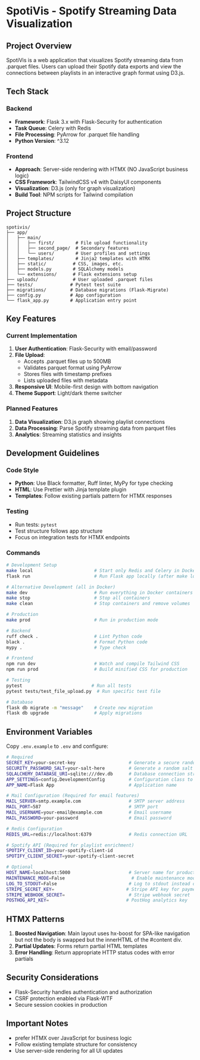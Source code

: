 # SpotiVis - Spotify Streaming Data Visualization

## Project Overview

SpotiVis is a web application that visualizes Spotify streaming data from .parquet files. Users can upload their Spotify data exports and view the connections between playlists in an interactive graph format using D3.js.

## Tech Stack

### Backend

- **Framework**: Flask 3.x with Flask-Security for authentication
- **Task Queue**: Celery with Redis
- **File Processing**: PyArrow for .parquet file handling
- **Python Version**: ^3.12

### Frontend

- **Approach**: Server-side rendering with HTMX (NO JavaScript business logic)
- **CSS Framework**: TailwindCSS v4 with DaisyUI components
- **Visualization**: D3.js (only for graph visualization)
- **Build Tool**: NPM scripts for Tailwind compilation

## Project Structure

```
spotivis/
├── app/
│   ├── main/
│   │   ├── first/        # File upload functionality
│   │   ├── second_page/  # Secondary features
│   │   └── users/        # User profiles and settings
│   ├── templates/        # Jinja2 templates with HTMX
│   ├── static/          # CSS, images, etc.
│   ├── models.py        # SQLAlchemy models
│   └── extensions/      # Flask extensions setup
├── uploads/             # User uploaded .parquet files
├── tests/              # Pytest test suite
├── migrations/         # Database migrations (Flask-Migrate)
├── config.py           # App configuration
└── flask_app.py        # Application entry point
```

## Key Features

### Current Implementation

1. **User Authentication**: Flask-Security with email/password
2. **File Upload**:
    - Accepts .parquet files up to 500MB
    - Validates parquet format using PyArrow
    - Stores files with timestamp prefixes
    - Lists uploaded files with metadata
3. **Responsive UI**: Mobile-first design with bottom navigation
4. **Theme Support**: Light/dark theme switcher

### Planned Features

1. **Data Visualization**: D3.js graph showing playlist connections
2. **Data Processing**: Parse Spotify streaming data from parquet files
3. **Analytics**: Streaming statistics and insights

## Development Guidelines

### Code Style

- **Python**: Use Black formatter, Ruff linter, MyPy for type checking
- **HTML**: Use Prettier with Jinja template plugin
- **Templates**: Follow existing partials pattern for HTMX responses

### Testing

- Run tests: `pytest`
- Test structure follows app structure
- Focus on integration tests for HTMX endpoints

### Commands

```bash
# Development Setup
make local                       # Start only Redis and Celery in Docker
flask run                        # Run Flask app locally (after make local)

# Alternative Development (all in Docker)
make dev                         # Run everything in Docker containers
make stop                        # Stop all containers
make clean                       # Stop containers and remove volumes

# Production
make prod                        # Run in production mode

# Backend
ruff check .                     # Lint Python code
black .                          # Format Python code
mypy .                           # Type check

# Frontend
npm run dev                      # Watch and compile Tailwind CSS
npm run prod                     # Build minified CSS for production

# Testing
pytest                          # Run all tests
pytest tests/test_file_upload.py  # Run specific test file

# Database
flask db migrate -m "message"    # Create new migration
flask db upgrade                 # Apply migrations
```

## Environment Variables

Copy `.env.example` to `.env` and configure:

```bash
# Required
SECRET_KEY=your-secret-key                    # Generate a secure random key
SECURITY_PASSWORD_SALT=your-salt-here         # Generate a random salt for password hashing
SQLALCHEMY_DATABASE_URI=sqlite:///dev.db      # Database connection string
APP_SETTINGS=config.DevelopmentConfig         # Configuration class to use
APP_NAME=Flask App                            # Application name

# Mail Configuration (Required for email features)
MAIL_SERVER=smtp.example.com                  # SMTP server address
MAIL_PORT=587                                 # SMTP port
MAIL_USERNAME=your-email@example.com          # Email username
MAIL_PASSWORD=your-password                   # Email password

# Redis Configuration
REDIS_URL=redis://localhost:6379              # Redis connection URL

# Spotify API (Required for playlist enrichment)
SPOTIFY_CLIENT_ID=your-spotify-client-id
SPOTIFY_CLIENT_SECRET=your-spotify-client-secret

# Optional
HOST_NAME=localhost:5000                      # Server name for production
MAINTENANCE_MODE=False                         # Enable maintenance mode
LOG_TO_STDOUT=False                           # Log to stdout instead of file
STRIPE_SECRET_KEY=                           # Stripe API key for payments
STRIPE_WEBHOOK_SECRET=                        # Stripe webhook secret
POSTHOG_API_KEY=                             # PostHog analytics key
```

## HTMX Patterns

1. **Boosted Navigation**: Main layout uses hx-boost for SPA-like navigation but not the body is swapped but the innerHTML of the #content div.
2. **Partial Updates**: Forms return partial HTML templates
3. **Error Handling**: Return appropriate HTTP status codes with error partials

## Security Considerations

- Flask-Security handles authentication and authorization
- CSRF protection enabled via Flask-WTF
- Secure session cookies in production

## Important Notes

- prefer HTMX over JavaScript for business logic
- Follow existing template structure for consistency
- Use server-side rendering for all UI updates
